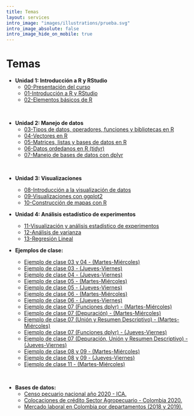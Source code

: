 ```yaml
---
title: Temas
layout: services
intro_image: "images/illustrations/prueba.svg"
intro_image_absolute: false
intro_image_hide_on_mobile: true
---
```


# Temas

- **Unidad 1: Introducción a R y RStudio**
    + [00-Presentación del curso](/temas/00-Curso/00-Curso.html)
    + [01-Introducción a R y RStudio](/temas/01-IntroR-RStudio/01-IntroR-RStudio.html)
    + [02-Elementos básicos de R](/temas/02-Elementos-basicos-R/02-Elementos-basicos-R.html)
<br>

- **Unidad 2: Manejo de datos**
    + [03-Tipos de datos, operadores, funciones y bibliotecas en R](/temas/03-Tipos-datos-R/03-Tipos-datos-R.html)
    + [04-Vectores en R](/temas/04-Vectores-R/04-Vectores-R.html)
    + [05-Matrices, listas y bases de datos en R](/temas/05-Matriz-Listas-BDatos/05-Matriz-Listas-BDatos.html)
    + [06-Datos ordedanos en R (tidyr)](/temas/06-Datos-Ordenados-tidyr/06-Datos-Ordenados-tidyr.html)
    + [07-Manejo de bases de datos con dplyr](/temas/07-Manejo-Datos-dplyr/07-Manejo-Datos-dplyr.html)
<br>

- **Unidad 3: Visualizaciones**
    + [08-Introducción a la visualización de datos](/temas/08-Intro-Graphics/08-Intro-Graphics.html)
    + [09-Visualizaciones con ggplot2](/temas/09-Graphics-ggplot2/09-Graphics-ggplot2.html)
    + [10-Construcción de mapas con R](/temas/10-Mapas/10-Mapas.html)

- **Unidad 4: Análisis estadístico de experimentos**
    + [11-Visualización y análisis estadístico de experimentos](/temas/11-Experimento-1/11-Experimento-1.html)
    + [12-Análisis de varianza](/temas/12-Anova/12-Anova.html)  
    + [13-Regresión Lineal](/temas/13-RegLineal/13-RegLineal.html)  
    


- **Ejemplos de clase:**
    + [Ejemplo de clase 03 y 04 - (Martes-Miércoles)](/temas/Clases/MartesMiercoles/clase_datosR2.html)
    + [Ejemplo de clase 03 - (Jueves-Viernes)](/temas/Clases/JuevesViernes/01datosR.html)
    + [Ejemplo de clase 04 - (Jueves-Viernes)](/temas/Clases/JuevesViernes/vectores.html)
    + [Ejemplo de clase 05 - (Martes-Miércoles)](https://rpubs.com/Edimer/679439)
    + [Ejemplo de clase 05 - (Jueves-Viernes)](https://rpubs.com/Edimer/679908)
    + [Ejemplo de clase 06 - (Martes-Miércoles)](https://rpubs.com/Edimer/682972)
    + [Ejemplo de clase 06 - (Jueves-Viernes)](https://rpubs.com/Edimer/685502)
    + [Ejemplo de clase 07 (Funciones dplyr) - (Martes-Miércoles)](https://rpubs.com/Edimer/689875)
    + [Ejemplo de clase 07 (Depuración) - (Martes-Miércoles)](https://rpubs.com/Edimer/698542)
    + [Ejemplo de clase 07 (Unión y Resumen Descriptivo) - (Martes-Miércoles)](https://rpubs.com/Edimer/698543)
    + [Ejemplo de clase 07 (Funciones dplyr) - (Jueves-Viernes)](https://rpubs.com/Edimer/692247)
    + [Ejemplo de clase 07 (Depuración, Unión y Resumen Descriptivo) - (Jueves-Viernes)](https://rpubs.com/Edimer/698544)
    + [Ejemplo de clase 08 y 09 - (Martes-Miércoles)](https://rpubs.com/Edimer/698991)
    + [Ejemplo de clase 08 y 09 - (Jueves-Viernes)](https://rpubs.com/Edimer/700038)
    + [Ejemplo de clase 11 - (Martes-Miércoles)](https://rpubs.com/Edimer/715550)
<br>

- **Bases de datos:**
    + [Censo pecuario nacional año 2020 - ICA.](https://www.ica.gov.co/areas/pecuaria/servicios/epidemiologia-veterinaria/censos-2016/censo-2018.aspx)
    + [Colocaciones de crédito Sector Agropecuario - Colombia 2020.](https://www.datos.gov.co/api/views/hbaj-th4x/rows.csv?accessType=DOWNLOAD)
    + [Mercado laboral en Colombia por departamentos (2018 y 2019).](/temas/data/desempleo.xlsx)
    
